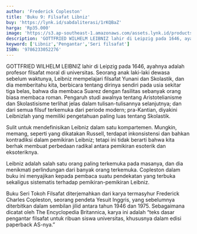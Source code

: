 ```yaml
---
author: 'Frederick Copleston'
title: 'Buku 9: Filsafat Libniz'
buy: 'https://lynk.id/sabdaliterasi/1rKQBaZ'
harga: 'Rp35.000'
image: 'https://s3.ap-southeast-1.amazonaws.com/assets.lynk.id/products/01-07-2024/1719810127890_6463644.svg'
description: 'GOTTFRIED WILHELM LEIBNIZ lahir di Leipzig pada 1646, ayahnya adalah profesor filsafat moral di universitas. '
keyword: ['Libniz','Pengantar','Seri filsafat']
ISBN: '9786233052276'
---
```

<p>GOTTFRIED WILHELM LEIBNIZ lahir di Leipzig pada 1646, ayahnya adalah profesor filsafat moral di universitas. Seorang anak laki-laki dewasa sebelum waktunya, Leibniz mempelajari filsafat Yunani dan Skolastik, dan dia memberitahu kita, berbicara tentang dirinya sendiri pada usia sekitar tiga belas, bahwa dia membaca Suarez dengan fasilitas sebanyak orang biasa membaca roman. Pengaruh studi awalnya tentang Aristotelianisme dan Skolastisisme terlihat jelas dalam tulisan-tulisannya selanjutnya; dan dari semua filsuf terkemuka dari periode modern; pra-Kantian, diyakini Leibnizlah yang memiliki pengetahuan paling luas tentang Skolastik.</p><p>Sulit untuk mendefinisikan Leibniz dalam satu kompartemen. Mungkin, memang, seperti yang dikatakan Russell, terdapat inkonsistensi dan bahkan kontradiksi dalam pemikiran Leibniz; tetapi ini tidak berarti bahwa kita berhak membuat perbedaan radikal antara pemikiran esoterik dan eksoteriknya.</p><p>Leibniz adalah salah satu orang paling terkemuka pada masanya, dan dia menikmati perlindungan dari banyak orang terkemuka. Copleston dalam buku ini menyajikan kepada pembaca suatu pendekatan yang terbuka sekaligus sistematis terhadap pemikiran-pemikiran Leibniz.</p><p>Buku Seri Tokoh Filsafat diterjemahkan dari karya termasyhur Frederick Charles Copleston, seorang pendeta Yesuit Inggris, yang sebelumnya diterbitkan dalam sembilan jilid antara tahun 1946 dan 1975. Sebagaimana dicatat oleh The Encyclopedia Britannica, karya ini adalah “teks dasar pengantar filsafat untuk ribuan siswa universitas, khususnya dalam edisi paperback AS-nya.”</p>
